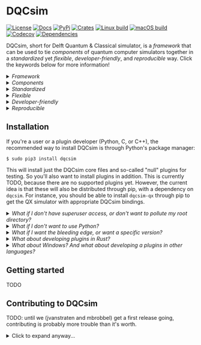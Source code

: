 # DQCsim

<!--[![Platform](https://badgen.net/badge/platform/Linux,macOS?list=1)]()-->
<!--[![Docs](https://docs.rs/dqcsim/badge.svg)](https://docs.rs/dqcsim)-->
[![License](https://badgen.net/badge/license/Apache-2.0/blue)](https://github.com/mbrobbel/dqcsim-rs/blob/master/LICENSE)
[![Docs](https://badgen.net/badge/docs/%20?color=green)](https://mbrobbel.github.io/dqcsim-rs/)
[![PyPi](https://img.shields.io/pypi/pyversions/dqcsim.svg)](https://pypi.org/project/dqcsim/)
[![Crates](https://badgen.net/crates/v/dqcsim)](https://crates.io/crates/dqcsim)
[![Linux build](https://img.shields.io/drone/build/mbrobbel/dqcsim-rs/master.svg?logo=linux&logoColor=white)](https://cloud.drone.io/mbrobbel/dqcsim-rs)
[![macOS build](https://img.shields.io/travis/com/mbrobbel/dqcsim-rs/master.svg?label=build&logo=apple&logoColor=white)](https://travis-ci.com/mbrobbel/dqcsim-rs)
[![Codecov](https://badgen.net/codecov/c/github/mbrobbel/dqcsim-rs)](https://codecov.io/gh/mbrobbel/dqcsim-rs)
[![Dependencies](https://deps.rs/repo/github/mbrobbel/dqcsim-rs/status.svg)](https://deps.rs/repo/github/mbrobbel/dqcsim-rs)

DQCsim, short for Delft Quantum & Classical simulator, is a *framework* that can be used to tie *components* of quantum computer simulators together in a *standardized* yet *flexible*, *developer-friendly*, and *reproducible* way. Click the keywords below for more information!

<details><summary><i>Framework</i></summary><table><tr><td>

DQCsim only provides interfaces to tie simulator components together. That is, it does not contain any simulation code on its own. DQCsim is all the boilerplate code that you don't want to write when you're developing a new way to simulate qubits, a microarchitecture simulator, an error model, etc.

</td></tr></table></details>
<details><summary><i>Components</i></summary><table><tr><td>

DQCsim abstracts a quantum computer simulation into four components: backends, frontends, operators, and hosts. These components are separate operating system processes that each fulfill a well-defined function within the simulation, thus splitting the simulation up into more manageable parts. Briefly:

 - Backends deal with the mathematics of simulating (perfect) qubits.
 - Frontends deal with simulating a particular quantum architecture. Note that this may also be a "dummy" architecture that runs quantum-computer-agnostic code like cQASM, or even just the quantum algorithm itself if it is expressed as a sequence of DQCsim API calls.
 - Operators sit between a frontend and backend to monitor or manipulate the gate and measurement streams, for instance to introduce errors, verify architecture constraints, perform runtime remapping from logical to physical qubits, and so on.
 - The host program, if any, is any computer program that makes use of DQCsim as a quantum accelerator. The ultimate goal is for DQCsim's interface to be generic enough that it can simply be swapped out with a real quantum accelerator without requiring any changes to the host.

Backends, frontends, and operators are collectively called plugins with respect to DQCsim. For a host it's the other way around; it uses DQCsim as a plugin.

</td></tr></table></details>
<details><summary><i>Standardized</i></summary><table><tr><td>

DQCsim fully specifies a set of core features that each component needs to support, as well as the interfaces used to drive them. Therefore, as long as the components don't rely on any user-defined extra features in other components, they can be swapped out without breaking anything.

</td></tr></table></details>
<details><summary><i>Flexible</i></summary><table><tr><td>

Besides standardizing the basic features of each component, DQCsim provides powerful ways for users to implement their own features, without needing to change anything in DQCsim's codebase. So don't panic about DQCsim being written in Rust: you shouldn't need to read or write a single line of code in here!

</td></tr></table></details>
<details><summary><i>Developer-friendly</i></summary><table><tr><td>

All the components can be written in Python, C, C++, or Rust. Just use whichever language you prefer. No need to deal with CPython and whatnot when the frontend is written in Python and the backend in C++! Also, since the components are fully separated from one another, you don't need to read a single line of code of the components you're not interested in, and someone else's bug can never cause a segfault in your code.

</td></tr></table></details>
<details><summary><i>Reproducible</i></summary><table><tr><td>

While quantum mechanics are inherently stochastic, simulating it needs not be. DQCsim provides a random generator to the components that should be more than random enough for simulation purposes, while being reproducible when this is desirable, such as while debugging. DQCsim's interprocess communication, while inherently multithreaded, is also written to be deterministic; OS scheduling should never influence a simulation. Finally, after running a simulation once with a (complicated) host program, any non-deterministic behavior in it can be taken out of the equation by replaying its interaction with the frontend through a reproduction file.

</td></tr></table></details>

## Installation

If you're a user or a plugin developer (Python, C, or C++), the recommended way to install DQCsim is through Python's package manager:

    $ sudo pip3 install dqcsim

This will install just the DQCsim core files and so-called "null" plugins for testing. So you'll also want to install plugins in addition. This is currently TODO, because there are no supported plugins yet. However, the current idea is that these will also be distributed through pip, with a dependency on `dqcsim`. For instance, you should be able to install `dqcsim-qx` through pip to get the QX simulator with appropriate DQCsim bindings.

<details><summary><i>What if I don't have superuser access, or don't want to pollute my root directory?</i></summary><table><tr><td>

There are two alternatives:

<details><summary>Install into your home directory.</summary><table><tr><td>

Run

    $ pip3 install dqcsim --user

This will normally install the package into `~/.local`. You should probably check if `~/.local/bin` is in your `$PATH` environment variable, otherwise the command-line interface and plugins may not work out of the box. If you're developing in C or C++, you'll also have to add the following to `CFLAGS`: `-I ~/.local/include -L ~/.local/lib`.

</td></tr></table></details>
<details><summary>Use a <a href="https://docs.python.org/3/library/venv.html#creating-virtual-environments">venv</a>.</summary><table><tr><td>

To do this, create an install directory wherever you want, and then run

    $ python3 -m venv <your-install-directory>
    $ source <your-install-directory>/bin/activate
    (venv) $ pip3 install dqcsim

To leave the `venv`, run

    (venv) $ deactivate

If you're developing in C or C++, you'll also have to add the following to `CFLAGS`: `-I <your-install-directory>/include -L <your-install-directory>/lib`.

</td></tr></table></details>
</td></tr></table></details>
<details><summary><i>What if I don't want to use Python?</i></summary><table><tr><td>

It's strongly recommended to use pip anyway - we chose pip because it works best for all languages involved and is distribution-independent, not because it's Python. If you're really adamant on avoiding Python, read the build notes for DQCsim developers below and use Cargo exclusively.

</td></tr></table></details>
<details><summary><i>What if I want the bleeding edge, or want a specific version?</i></summary><table><tr><td>

You'll probably want to build from source. Read the build notes in the contributing section below.

</td></tr></table></details>
<details><summary><i>What about developing plugins in Rust?</i></summary><table><tr><td>

While this is not a use case we're particularly expecting, it should be pretty easy since DQCsim is itself written in Rust. Just add `dqcsim` to your Cargo dependencies and read the [crate documentation](https://mbrobbel.github.io/dqcsim-rs/doc_/dqcsim/).

</td></tr></table></details>
<details><summary><i>What about Windows? And what about developing a plugins in other languages?</i></summary><table><tr><td>

DQCsim is currently restricted to Linux and macOS due to the Rust crate we're using for interprocess communication. Eventually, we want to make a secondary interprocess communication interface that uses TCP and a more user-friendly protocol than whatever Rust serializes to by default. This should make plugin development possible in any language that lets you talk to TCP sockets and allow you to use any operating system.

</td></tr></table></details>

## Getting started

TODO

## Contributing to DQCsim

TODO: until we (jvanstraten and mbrobbel) get a first release going, contributing is probably more trouble than it's worth.

<details><summary>Click to expand anyway...</summary><table><tr><td>

### Code style

For Rust code this is simple: always apply `cargo format` and `cargo clippy -Dwarnings` before committing. The CI will fail if your code does not comply. For C, C++, and Python, there isn't really a specific code style defined right now; please just try to mimic the existing code.

Any tab character that isn't required by the language (looking at you, Make) will be shot on sight.

### Building

Within the root directory of the repository resides a Cargo workspace, a Python `setup.py` (using `setuptools`), and a CMake buildsystem. Since we're using pip for distribution, `setup.py` is the master: running `python3 setup.py build` will chain to Cargo to build the Rust modules before building the Python-specific things. The C/C++ API is currently header-only, so it doesn't need to do anything with CMake. Running `python3 setup.py bdist_wheel` after the build will produce a wheel file in `target/python/dist`, which you can then install into a Python venv using pip; just replace `dqcsim` in the install notes above with the wheel file.

### Testing

Testing is done by the buildsystem associated with the language:

 - `cargo test` will run the core test suite for DQCsim and its command-line interface.
 - TODO will run the C/C++ API tests.
 - `python3 setup.py test` will run the Python API test suite.

### Code coverage

TODO (read the drone/travis build instructions)

### Version management & distribution

TODO

</details></td></tr></table>
